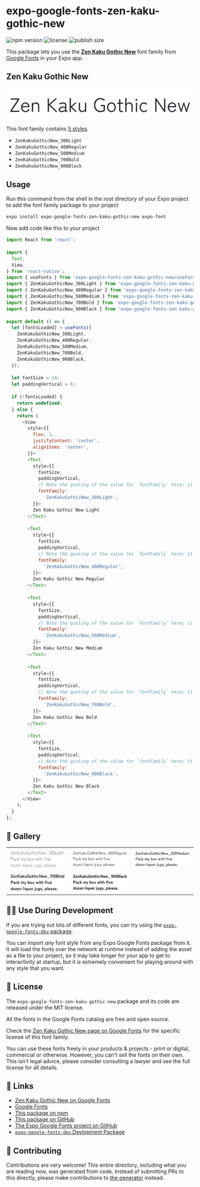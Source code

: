 # expo-google-fonts-zen-kaku-gothic-new

![npm version](https://flat.badgen.net/npm/v/expo-google-fonts-zen-kaku-gothic-new)
![license](https://flat.badgen.net/github/license/expo/google-fonts)
![publish size](https://flat.badgen.net/packagephobia/install/expo-google-fonts-zen-kaku-gothic-new)

This package lets you use the [**Zen Kaku Gothic New**](https://fonts.google.com/specimen/Zen+Kaku+Gothic+New) font family from [Google Fonts](https://fonts.google.com/) in your Expo app.

## Zen Kaku Gothic New

![Zen Kaku Gothic New](./font-family.png)

This font family contains [5 styles](#-gallery).

- `ZenKakuGothicNew_300Light`
- `ZenKakuGothicNew_400Regular`
- `ZenKakuGothicNew_500Medium`
- `ZenKakuGothicNew_700Bold`
- `ZenKakuGothicNew_900Black`

## Usage

Run this command from the shell in the root directory of your Expo project to add the font family package to your project
```sh
expo install expo-google-fonts-zen-kaku-gothic-new expo-font
```

Now add code like this to your project
```js
import React from 'react';

import {
  Text,
  View,
} from 'react-native';
import { useFonts } from 'expo-google-fonts-zen-kaku-gothic-new/useFonts';
import { ZenKakuGothicNew_300Light } from 'expo-google-fonts-zen-kaku-gothic-new/300Light';
import { ZenKakuGothicNew_400Regular } from 'expo-google-fonts-zen-kaku-gothic-new/400Regular';
import { ZenKakuGothicNew_500Medium } from 'expo-google-fonts-zen-kaku-gothic-new/500Medium';
import { ZenKakuGothicNew_700Bold } from 'expo-google-fonts-zen-kaku-gothic-new/700Bold';
import { ZenKakuGothicNew_900Black } from 'expo-google-fonts-zen-kaku-gothic-new/900Black';

export default () => {
  let [fontsLoaded] = useFonts({
    ZenKakuGothicNew_300Light,
    ZenKakuGothicNew_400Regular,
    ZenKakuGothicNew_500Medium,
    ZenKakuGothicNew_700Bold,
    ZenKakuGothicNew_900Black,
  });

  let fontSize = 24;
  let paddingVertical = 6;

  if (!fontsLoaded) {
    return undefined;
  } else {
    return (
      <View
        style={{
          flex: 1,
          justifyContent: 'center',
          alignItems: 'center',
        }}>
        <Text
          style={{
            fontSize,
            paddingVertical,
            // Note the quoting of the value for `fontFamily` here; it expects a string!
            fontFamily:
              'ZenKakuGothicNew_300Light',
          }}>
          Zen Kaku Gothic New Light
        </Text>

        <Text
          style={{
            fontSize,
            paddingVertical,
            // Note the quoting of the value for `fontFamily` here; it expects a string!
            fontFamily:
              'ZenKakuGothicNew_400Regular',
          }}>
          Zen Kaku Gothic New Regular
        </Text>

        <Text
          style={{
            fontSize,
            paddingVertical,
            // Note the quoting of the value for `fontFamily` here; it expects a string!
            fontFamily:
              'ZenKakuGothicNew_500Medium',
          }}>
          Zen Kaku Gothic New Medium
        </Text>

        <Text
          style={{
            fontSize,
            paddingVertical,
            // Note the quoting of the value for `fontFamily` here; it expects a string!
            fontFamily:
              'ZenKakuGothicNew_700Bold',
          }}>
          Zen Kaku Gothic New Bold
        </Text>

        <Text
          style={{
            fontSize,
            paddingVertical,
            // Note the quoting of the value for `fontFamily` here; it expects a string!
            fontFamily:
              'ZenKakuGothicNew_900Black',
          }}>
          Zen Kaku Gothic New Black
        </Text>
      </View>
    );
  }
};

```

## 🔡 Gallery


||||
|-|-|-|
|![ZenKakuGothicNew_300Light](.//300Light/ZenKakuGothicNew_300Light.ttf.png)|![ZenKakuGothicNew_400Regular](.//400Regular/ZenKakuGothicNew_400Regular.ttf.png)|![ZenKakuGothicNew_500Medium](.//500Medium/ZenKakuGothicNew_500Medium.ttf.png)||
|![ZenKakuGothicNew_700Bold](.//700Bold/ZenKakuGothicNew_700Bold.ttf.png)|![ZenKakuGothicNew_900Black](.//900Black/ZenKakuGothicNew_900Black.ttf.png)|||


## 👩‍💻 Use During Development

If you are trying out lots of different fonts, you can try using the [`expo-google-fonts-dev` package](https://github.com/freeboub/google-fonts/tree/master/font-packages/dev#readme).

You can import *any* font style from any Expo Google Fonts package from it. It will load the fonts
over the network at runtime instead of adding the asset as a file to your project, so it may take longer
for your app to get to interactivity at startup, but it is extremely convenient
for playing around with any style that you want.

## 📖 License

The `expo-google-fonts-zen-kaku-gothic-new` package and its code are released under the MIT license.

All the fonts in the Google Fonts catalog are free and open source.

Check the [Zen Kaku Gothic New page on Google Fonts](https://fonts.google.com/specimen/Zen+Kaku+Gothic+New) for the specific license of this font family.

You can use these fonts freely in your products & projects - print or digital, commercial or otherwise. However, you can't sell the fonts on their own. This isn't legal advice, please consider consulting a lawyer and see the full license for all details.

## 🔗 Links

- [Zen Kaku Gothic New on Google Fonts](https://fonts.google.com/specimen/Zen+Kaku+Gothic+New)
- [Google Fonts](https://fonts.google.com/)
- [This package on npm](https://www.npmjs.com/package/expo-google-fonts-zen-kaku-gothic-new)
- [This package on GitHub](https://github.com/freeboub/google-fonts/tree/master/font-packages/zen-kaku-gothic-new)
- [The Expo Google Fonts project on GitHub](https://github.com/freeboub/google-fonts)
- [`expo-google-fonts-dev` Devlopment Package](https://github.com/freeboub/google-fonts/tree/master/font-packages/dev)

## 🤝 Contributing

Contributions are very welcome! This entire directory, including what you are reading now, was generated from code. Instead of submitting PRs to this directly, please make contributions to [the generator](https://github.com/freeboub/google-fonts/tree/master/packages/generator) instead.

